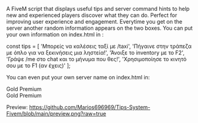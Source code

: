 A FiveM script that displays useful tips and server command hints to help new and experienced players discover what they can do. Perfect for improving user experience and engagement. Everytime you get on the server another random information appears on the two boxes. You can put your own information on index.html in : 

const tips = [
      'Μπορείς να καλέσεις ταξί με /taxi',
      'Πήγαινε στην τράπεζα με όπλο για να ξεκινήσεις μια ληστεία!',
      'Άνοιξε το inventory με το F2',
      'Γράψε /me στο chat και το μήνυμα που θες!',
       'Χρησιμοποίησε το κινητό σου με το F1 (αν έχεις)'
    ];

You can even put your own server name on index.html in: 


<div class="container">
    <div class="box">
      <div class="title"><i class="fas fa-bullhorn"></i> Gold Premium</div>
      <div class="message" id="tip1"></div>
    </div>
    <div class="box">
      <div class="title"><i class="fas fa-bullhorn"></i> Gold Premium</div>
      <div class="message" id="tip2"></div>
    </div>
  </div>

Preview: https://github.com/Marios696969/Tips-System-Fivem/blob/main/preview.png?raw=true
